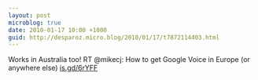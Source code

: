 ```yaml
---
layout: post
microblog: true
date: 2010-01-17 10:00 +1000
guid: http://desparoz.micro.blog/2010/01/17/t7872114403.html
---
```

Works in Australia too! RT @mikecj: How to get Google Voice in Europe (or anywhere else)  [is.gd/6rYFF](http://is.gd/6rYFF)
